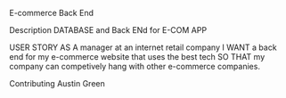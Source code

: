 E-commerce Back End

Description
DATABASE and Back ENd for E-COM APP

USER STORY
AS A manager at an internet retail company
I WANT a back end for my e-commerce website that uses the best tech
SO THAT my company can competively hang with other e-commerce companies.

Contributing
Austin Green
